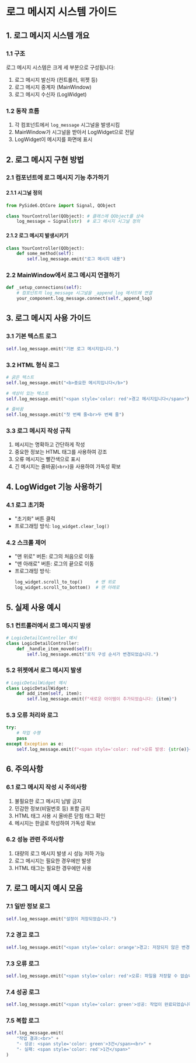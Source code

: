 # 로그 메시지 시스템 가이드

## 1. 로그 메시지 시스템 개요

### 1.1 구조
로그 메시지 시스템은 크게 세 부분으로 구성됩니다:
1. 로그 메시지 발신자 (컨트롤러, 위젯 등)
2. 로그 메시지 중계자 (MainWindow)
3. 로그 메시지 수신자 (LogWidget)

### 1.2 동작 흐름
1. 각 컴포넌트에서 `log_message` 시그널을 발생시킴
2. MainWindow가 시그널을 받아서 LogWidget으로 전달
3. LogWidget이 메시지를 화면에 표시

## 2. 로그 메시지 구현 방법

### 2.1 컴포넌트에 로그 메시지 기능 추가하기

#### 2.1.1 시그널 정의
```python
from PySide6.QtCore import Signal, QObject

class YourController(QObject): # 클래스에 QObject를 상속
    log_message = Signal(str)  # 로그 메시지 시그널 정의
```

#### 2.1.2 로그 메시지 발생시키기
```python
class YourController(QObject):
    def some_method(self):
        self.log_message.emit("로그 메시지 내용")
```

### 2.2 MainWindow에서 로그 메시지 연결하기

```python
def _setup_connections(self):
    # 컴포넌트의 log_message 시그널을 _append_log 메서드에 연결
    your_component.log_message.connect(self._append_log)
```

## 3. 로그 메시지 사용 가이드

### 3.1 기본 텍스트 로그
```python
self.log_message.emit("기본 로그 메시지입니다.")
```

### 3.2 HTML 형식 로그
```python
# 굵은 텍스트
self.log_message.emit("<b>중요한 메시지입니다</b>")

# 색상이 있는 텍스트
self.log_message.emit("<span style='color: red'>경고 메시지입니다</span>")

# 줄바꿈
self.log_message.emit("첫 번째 줄<br>두 번째 줄")
```

### 3.3 로그 메시지 작성 규칙
1. 메시지는 명확하고 간단하게 작성
2. 중요한 정보는 HTML 태그를 사용하여 강조
3. 오류 메시지는 빨간색으로 표시
4. 긴 메시지는 줄바꿈(`<br>`)을 사용하여 가독성 확보

## 4. LogWidget 기능 사용하기

### 4.1 로그 초기화
- "초기화" 버튼 클릭
- 프로그래밍 방식: `log_widget.clear_log()`

### 4.2 스크롤 제어
- "맨 위로" 버튼: 로그의 처음으로 이동
- "맨 아래로" 버튼: 로그의 끝으로 이동
- 프로그래밍 방식:
  ```python
  log_widget.scroll_to_top()     # 맨 위로
  log_widget.scroll_to_bottom()  # 맨 아래로
  ```

## 5. 실제 사용 예시

### 5.1 컨트롤러에서 로그 메시지 발생
```python
# LogicDetailController 예시
class LogicDetailController:
    def _handle_item_moved(self):
        self.log_message.emit("로직 구성 순서가 변경되었습니다.")
```

### 5.2 위젯에서 로그 메시지 발생
```python
# LogicDetailWidget 예시
class LogicDetailWidget:
    def add_item(self, item):
        self.log_message.emit(f"새로운 아이템이 추가되었습니다: {item}")
```

### 5.3 오류 처리와 로그
```python
try:
    # 작업 수행
    pass
except Exception as e:
    self.log_message.emit(f"<span style='color: red'>오류 발생: {str(e)}</span>")
```

## 6. 주의사항

### 6.1 로그 메시지 작성 시 주의사항
1. 불필요한 로그 메시지 남발 금지
2. 민감한 정보(비밀번호 등) 포함 금지
3. HTML 태그 사용 시 올바른 닫힘 태그 확인
4. 메시지는 한글로 작성하여 가독성 확보

### 6.2 성능 관련 주의사항
1. 대량의 로그 메시지 발생 시 성능 저하 가능
2. 로그 메시지는 필요한 경우에만 발생
3. HTML 태그는 필요한 경우에만 사용

## 7. 로그 메시지 예시 모음

### 7.1 일반 정보 로그
```python
self.log_message.emit("설정이 저장되었습니다.")
```

### 7.2 경고 로그
```python
self.log_message.emit("<span style='color: orange'>경고: 저장되지 않은 변경사항이 있습니다.</span>")
```

### 7.3 오류 로그
```python
self.log_message.emit("<span style='color: red'>오류: 파일을 저장할 수 없습니다.</span>")
```

### 7.4 성공 로그
```python
self.log_message.emit("<span style='color: green'>성공: 작업이 완료되었습니다.</span>")
```

### 7.5 복합 로그
```python
self.log_message.emit(
    "작업 결과:<br>" +
    "- 성공: <span style='color: green'>3건</span><br>" +
    "- 실패: <span style='color: red'>1건</span>"
)
```
